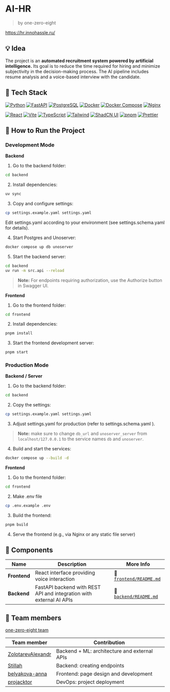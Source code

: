 # AI-HR
> by one-zero-eight

https://hr.innohassle.ru/


## 💡 Idea

The project is an **automated recruitment system powered by artificial intelligence.** Its goal is to reduce the time required for hiring and minimize subjectivity in the decision-making process. The AI pipeline includes resume analysis and a voice-based interview with the candidate.

## 🔧 Tech Stack

[![Python][Python]][Python-url]
[![FastAPI][FastAPI]][FastAPI-url]
[![PostgreSQL][PostgreSQL]][PostgreSQL-url]
[![Docker][Docker]][Docker-url]
[![Docker Compose][Docker-Compose]][Docker-Compose-url]
[![Nginx][Nginx]][nginx-url]

[![React][React]][react-url]
[![Vite][Vite]][vite-url]
[![TypeScript][TypeScript]][ts-url]
[![Tailwind][Tailwind CSS]][Tailwind-url]
[![ShadCN UI][Shadcnui]][shadcn-url]
[![pnpm][pnpm]][pnpm-url]
[![Prettier][prettier]][prettier-url]

## 🚀 How to Run the Project

### Development Mode

**Backend**

1. Go to the backend folder:
```bash
cd backend
```

2. Install dependencies:
```bash
uv sync
```

3. Copy and configure settings:
```bash
cp settings.example.yaml settings.yaml
```

Edit settings.yaml according to your environment (see settings.schema.yaml
 for details).

4. Start Postgres and Unoserver:
```bash
docker compose up db unoserver
```

5. Start the backend server:

```bash
cd backend
uv run -m src.api --reload
```

> **Note:** For endpoints requiring authorization, use the Authorize button in Swagger UI.

**Frontend**

1. Go to the frontend folder:
```bash
cd frontend
```

2. Install dependencies:
```bash
pnpm install
```

3. Start the frontend development server:
```bash
pnpm start
```

### Production Mode

**Backend / Server**

1. Go to the backend folder:
```bash
cd backend
```

2. Copy the settings:
```bash
cp settings.example.yaml settings.yaml
```

3. Adjust settings.yaml for production (refer to settings.schema.yaml
).
> **Note:** make sure to change `db_url` and `unoserver_server` from `localhost/127.0.0.1` to the service names `db` and `unoserver`.

4. Build and start the services:
```bash
docker compose up --build -d
```

**Frontend**

1. Go to the frontend folder:
```bash
cd frontend
```

2. Make .env file
```bash
cp .env.example .env
```

3. Build the frontend:
```bash
pnpm build
```

4. Serve the frontend (e.g., via Nginx or any static file server)


## 🧩 Components

| Name     | Description                                         | More Info                                       |
|--------------|--------------------------------------------------|-------------------------------------------------|
| **Frontend** | React interface providing voice interaction | 📄 [`frontend/README.md`](./frontend/README.md) |
| **Backend**  | FastAPI backend with REST API and integration with external AI APIs      | 📄 [`backend/README.md`](./backend/README.md)   |



## 👥 Team members

[one-zero-eight team](https://github.com/one-zero-eight)

| Team member                                                        | Contribution                                                                            |
|------------------------------------------------------------------|----------------------------------------------------------------------------------|
| [ZolotarevAlexandr](https://github.com/ZolotarevAlexandr)        | Backend + ML: architecture and external APIs                        |
| [Stillah](https://github.com/Stillah)                          | Backend: creating endpoints                     |
| [belyakova-anna](https://github.com/belyakova-anna)              | Frontend: page design and development                                        |
| [projacktor](https://github.com/projacktor)             | DevOps: project deployment |


[Python]: https://img.shields.io/badge/Python-000000?style=for-the-badge&logo=python

[Python-url]: https://www.python.org/

[FastAPI]: https://img.shields.io/badge/FastAPI-000000?style=for-the-badge&logo=fastapi

[FastAPI-url]: https://fastapi.tiangolo.com/

[PostgreSQL]: https://img.shields.io/badge/PostgreSQL-000000?style=for-the-badge&logo=postgresql

[PostgreSQL-url]: https://www.postgresql.org/

[Vite]: https://img.shields.io/badge/Vite-000000?style=for-the-badge&logo=vite

[Vite-url]: https://vite.dev/

[RHF]: https://img.shields.io/badge/React_Hook_Form-000000?style=for-the-badge&logo=reacthookform

[rhf-url]: https://react-hook-form.com/

[Nginx]: https://img.shields.io/badge/Nginx-000000?style=for-the-badge&logo=nginx

[nginx-url]: https://nginx.org/

[lldap-url]: https://github.com/lldap/lldap

[Python]: https://img.shields.io/badge/Python_3.12-000000?style=for-the-badge&logo=python

[Python-url]: https://www.python.org/downloads/

[uv]: https://img.shields.io/badge/uv-000000?style=for-the-badge&logo=python

[uv-url]: https://github.com/astral-sh/uv

[FastAPI]: https://img.shields.io/badge/FastAPI-000000?style=for-the-badge&logo=fastapi

[FastAPI-url]: https://fastapi.tiangolo.com/

[Pydantic]: https://img.shields.io/badge/Pydantic-000000?style=for-the-badge&logo=pydantic

[Pydantic-url]: https://docs.pydantic.dev/latest/

[MWS-GPT-API]: https://img.shields.io/badge/MWS_GPT_API-000000?style=for-the-badge&logo=openai

[MWS-GPT-API-url]: https://api.gpt.mws.ru/

[LangChain]: https://img.shields.io/badge/LangChain-000000?style=for-the-badge&logo=langchain

[LangChain-url]: https://www.langchain.com/

[Ruff]: https://img.shields.io/badge/Ruff-000000?style=for-the-badge&logo=ruff

[Ruff-url]: https://docs.astral.sh/ruff/

[pre-commit]: https://img.shields.io/badge/pre--commit-000000?style=for-the-badge&logo=pre-commit

[pre-commit-url]: https://pre-commit.com/

[Docker]: https://img.shields.io/badge/Docker-000000?style=for-the-badge&logo=docker

[Docker-url]: https://www.docker.com/

[Docker-Compose]: https://img.shields.io/badge/Docker_Compose-000000?style=for-the-badge&logo=docker

[Docker-Compose-url]: https://docs.docker.com/compose/

[NextJS]: https://img.shields.io/badge/Next-black?style=for-the-badge&logo=next.js&logoColor=white

[Next-url]: https://nextjs.org/

[Tailwind CSS]: https://img.shields.io/badge/tailwind-000000?style=for-the-badge&logo=tailwindCSS

[Tailwind-url]: https://tailwindcss.com/

[pnpm]: https://img.shields.io/badge/pnpm-000000.svg?style=for-the-badge&logo=pnpm&logoColor=f69220

[pnpm-url]: https://pnpm.io/

[TypeScript]: https://img.shields.io/badge/typescript-000000.svg?style=for-the-badge&logo=typescript&logoColor=white

[ts-url]: https://www.typescriptlang.org/

[Shadcnui]: https://img.shields.io/badge/shadcn/ui-000000.svg?style=for-the-badge&2F&logo=shadcnui&color=131316

[shadcn-url]: https://ui.shadcn.com/

[json]: https://img.shields.io/badge/json-000000.svg?style=for-the-badge&logo=json&logoColor=white

[json-url]: https://www.json.org/json-en.html

[React]: https://img.shields.io/badge/react-000000.svg?style=for-the-badge&logo=react&logoColor=%2361DAFB

[react-url]: https://react.dev/

[react-query]: https://img.shields.io/badge/React_Query-000000.svg?style=for-the-badge&logo=ReactQuery&logoColor=white


[prettier]: https://img.shields.io/badge/prettier-000000.svg?style=for-the-badge&logo=prettier&logoColor=F7BA3E

[prettier-url]: https://prettier.io/

